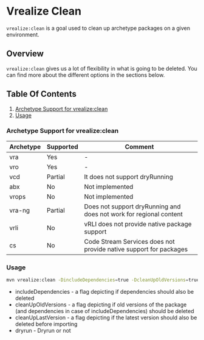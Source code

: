 # Vrealize Clean

`vrealize:clean` is a goal used to clean up archetype packages on a given environment.

## Overview

`vrealize:clean` gives us a lot of flexibility in what is going to be deleted. You can find more about the different options in the sections below.

## Table Of Contents

1. [Archetype Support for vrealize:clean](#archetype-support-for-vrealizeclean)
2. [Usage](#usage)

### Archetype Support for vrealize:clean

| Archetype | Supported | Comment                                                            |
|-----------|-----------|--------------------------------------------------------------------|
| vra       | Yes       | -                                                                  |
| vro       | Yes       | -                                                                  |
| vcd       | Partial   | It does not support dryRunning                                     |
| abx       | No        | Not implemented                                                    |
| vrops     | No        | Not implemented                                                    |
| vra-ng    | Partial   | Does not support dryRunning and does not work for regional content |
| vrli      | No        | vRLI does not provide native package support                       |
| cs        | No        | Code Stream Services does not provide native support for packages  |

### Usage

```bash
mvn vrealize:clean -DincludeDependencies=true -DcleanUpOldVersions=true -DcleanUpLastVersion=false -Ddryrun=true -P${PROFILE}
```

- includeDependencies - a flag depicting if dependencies should also be deleted
- cleanUpOldVersions - a flag depicting if old versions of the package (and dependencies in case of includeDependencies) should be deleted
- cleanUpLastVersion - a flag depicting if the latest version should also be deleted before importing
- dryrun - Dryrun or not
